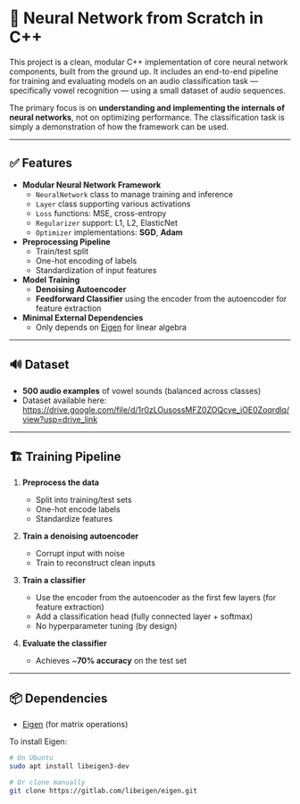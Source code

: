 # 🧠 Neural Network from Scratch in C++

This project is a clean, modular C++ implementation of core neural network components, built from the ground up. It includes an end-to-end pipeline for training and evaluating models on an audio classification task — specifically vowel recognition — using a small dataset of audio sequences.

The primary focus is on **understanding and implementing the internals of neural networks**, not on optimizing performance. The classification task is simply a demonstration of how the framework can be used.

---

## ✅ Features

- **Modular Neural Network Framework**
  - `NeuralNetwork` class to manage training and inference
  - `Layer` class supporting various activations
  - `Loss` functions: MSE, cross-entropy
  - `Regularizer` support: L1, L2, ElasticNet
  - `Optimizer` implementations: **SGD**, **Adam**
- **Preprocessing Pipeline**
  - Train/test split
  - One-hot encoding of labels
  - Standardization of input features
- **Model Training**
  - **Denoising Autoencoder** 
  - **Feedforward Classifier** using the encoder from the autoencoder for feature extraction
- **Minimal External Dependencies**
  - Only depends on [Eigen](https://eigen.tuxfamily.org) for linear algebra

---

## 🔊 Dataset

- **500 audio examples** of vowel sounds (balanced across classes)
- Dataset available here: https://drive.google.com/file/d/1r0zLOusossMFZ0ZOQcye_iOE0Zoqrdlq/view?usp=drive_link

---

## 🏗️ Training Pipeline

1. **Preprocess the data**
   - Split into training/test sets
   - One-hot encode labels
   - Standardize features

2. **Train a denoising autoencoder**
   - Corrupt input with noise
   - Train to reconstruct clean inputs

3. **Train a classifier**
   - Use the encoder from the autoencoder as the first few layers (for feature extraction)
   - Add a classification head (fully connected layer + softmax)
   - No hyperparameter tuning (by design)

4. **Evaluate the classifier**
   - Achieves ~**70% accuracy** on the test set

---

## 📦 Dependencies

- [Eigen](https://eigen.tuxfamily.org/index.php?title=Main_Page) (for matrix operations)

To install Eigen:
```bash
# On Ubuntu
sudo apt install libeigen3-dev

# Or clone manually
git clone https://gitlab.com/libeigen/eigen.git
